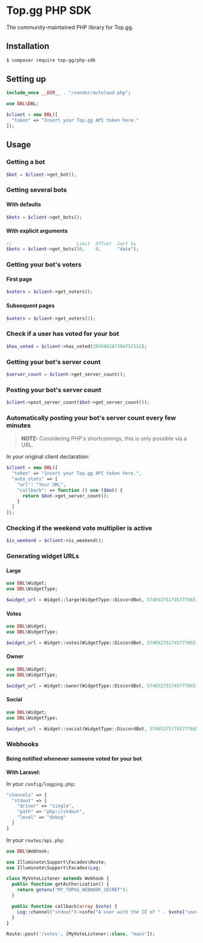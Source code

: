 # Top.gg PHP SDK

The community-maintained PHP library for Top.gg.

## Installation

```sh
$ composer require top-gg/php-sdk
```

## Setting up

```php
include_once __DIR__ . "/vendor/autoload.php";

use DBL\DBL;

$client = new DBL([
  "token" => "Insert your Top.gg API token here."
]);
```

## Usage

### Getting a bot

```php
$bot = $client->get_bot();
```

### Getting several bots

#### With defaults

```php
$bots = $client->get_bots();
```

#### With explicit arguments

```php
//                        Limit  Offset  Sort by
$bots = $client->get_bots(50,    0,      "date");
```

### Getting your bot's voters

#### First page

```php
$voters = $client->get_voters();
```

#### Subsequent pages

```php
$voters = $client->get_voters(2);
```

### Check if a user has voted for your bot

```php
$has_voted = $client->has_voted(205680187394752512);
```

### Getting your bot's server count

```php
$server_count = $client->get_server_count();
```

### Posting your bot's server count

```php
$client->post_server_count($bot->get_server_count());
```

### Automatically posting your bot's server count every few minutes

> **NOTE:** Considering PHP's shortcomings, this is only possible via a URL.

In your original client declaration:

```php
$client = new DBL([
  "token" => "Insert your Top.gg API token here.",
  "auto_stats" => [
    "url": "Your URL",
    "callback": => function () use ($bot) {
      return $bot->get_server_count();
    }
  ]
]);
```

### Checking if the weekend vote multiplier is active

```php
$is_weekend = $client->is_weekend();
```

### Generating widget URLs

#### Large

```php
use DBL\Widget;
use DBL\WidgetType;

$widget_url = Widget::large(WidgetType::DiscordBot, 574652751745777665);
```

#### Votes

```php
use DBL\Widget;
use DBL\WidgetType;

$widget_url = Widget::votes(WidgetType::DiscordBot, 574652751745777665);
```

#### Owner

```php
use DBL\Widget;
use DBL\WidgetType;

$widget_url = Widget::owner(WidgetType::DiscordBot, 574652751745777665);
```

#### Social

```php
use DBL\Widget;
use DBL\WidgetType;

$widget_url = Widget::social(WidgetType::DiscordBot, 574652751745777665);
```

### Webhooks

#### Being notified whenever someone voted for your bot

**With Laravel:**

In your `config/logging.php`:

```php
"channels" => [
  "stdout" => [
    "driver" => "single",
    "path" => "php://stdout",
    "level" => "debug"
  ]
]
```

In your `routes/api.php`:

```php
use DBL\Webhook;

use Illuminate\Support\Facades\Route;
use Illuminate\Support\Facades\Log;

class MyVoteListener extends Webhook {
  public function getAuthorization() {
    return getenv("MY_TOPGG_WEBHOOK_SECRET");
  }

  public function callback(array $vote) {
    Log::channel("stdout")->info("A user with the ID of " . $vote["user"] . " has voted us on Top.gg!");
  }
}

Route::post('/votes', [MyVoteListener::class, "main"]);
```
